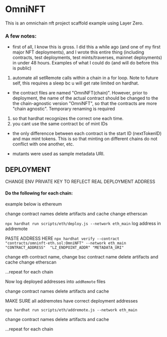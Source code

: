 # OmniNFT

This is an omnichain nft project scaffold example using Layer Zero.

### A few notes:

- first of all, I know this is gross. I did this a while ago (and one of my first major NFT deployments), and I wrote this entire thing (including contracts, test deployments, test mints/traverses, mainnet deployments) in under 48 hours. 
Examples of what I could do (and will do before this is public)
1) automate all setRemote calls within a chain in a for loop. Note to future self, this requires a sleep bc u will get rate limited on hardhat.

- the contract files are named "OmniNFT(chain)". However, prior to deployment, the name of the actual contract should be changed to the the chain-agnostic version "OmniNFT", so that the contracts are more "chain agnostic". 
Temporary renaming is required 
1) so that hardhat recognizes the correct one each time.
2) you cant use the same contract bc of mint IDs

- the only differencce between each contract is the start ID (nextTokenID) and max mint tokens. This is so that minting on different chains do not conflict with one another, etc.

- mutants were used as sample metadata URI.


## DEPLOYMENT

CHANGE ENV PRIVATE KEY TO REFLECT REAL DEPLOYMENT ADDRESS

#### Do the following for each chain:
example below is ethereum

change contract names
delete artifacts and cache
change etherscan

`npx hardhat run scripts/eth/deploy.js --network eth_main`
log address in addremote

PASTE ADDRESS HERE
`npx hardhat verify --contract "contracts/omninft-eth.sol:OmniNFT" --network eth_main "CONTRACT_ADDRESS"  "LZ_ENDPOINT_ADDR" "METADATA_URI"`

change eth contract name, change bsc contract name
delete artifacts and cache
change etherscan

...repeat for each chain

Now log deployed addresses into `addRemote` files

change contract names
delete artifacts and cache

MAKE SURE all addremotes have correct deployment addresses

`npx hardhat run scripts/eth/addremote.js --network eth_main`

change contract names
delete artifacts and cache

...repeat for each chain

